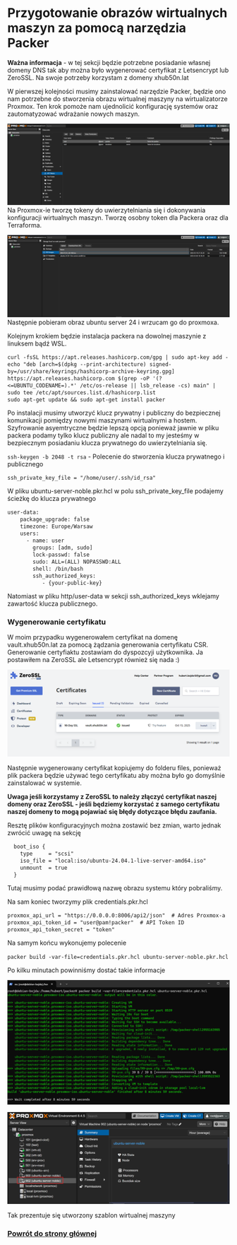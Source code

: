 # Przygotowanie obrazów wirtualnych maszyn za pomocą narzędzia Packer 

**Ważna informacja** - w tej sekcji będzie potrzebne posiadanie własnej domeny DNS tak aby można było wygenerować certyfikat z Letsencrypt lub ZeroSSL. Na swoje potrzeby korzystam z domeny xhub50n.lat

W pierwszej kolejności musimy zainstalować narzędzie Packer, będzie ono nam potrzebne do stworzenia obrazu wirtualnej maszyny na wirtualizatorze Proxmox. Ten krok pomoże nam ujednolicić konfigurację systemów oraz zautomatyzować wdrażanie nowych maszyn.

![Create token](./images/Packer/create-token.png)
Na Proxmox-ie tworzę tokeny do uwierzytelniania się i dokonywania konfiguracji wirtualnych maszyn. Tworzę osobny token dla Packera oraz dla Terraforma.

![alt text](./images/Packer/download-image.png)
Następnie pobieram obraz ubuntu server 24 i wrzucam go do proxmoxa. 

Kolejnym krokiem będzie instalacja packera na dowolnej maszynie z linuksem bądź WSL.

```
curl -fsSL https://apt.releases.hashicorp.com/gpg | sudo apt-key add -
echo "deb [arch=$(dpkg --print-architecture) signed-by=/usr/share/keyrings/hashicorp-archive-keyring.gpg] https://apt.releases.hashicorp.com $(grep -oP '(?<=UBUNTU_CODENAME=).*' /etc/os-release || lsb_release -cs) main" | sudo tee /etc/apt/sources.list.d/hashicorp.list
sudo apt-get update && sudo apt-get install packer
```

Po instalacji musimy utworzyć klucz prywatny i publiczny do bezpiecznej komunikacji pomiędzy nowymi maszynami wirtualnymi a hostem. Szyfrowanie asyemtryczne będzie lepszą opcją ponieważ jawnie w pliku packera podamy tylko klucz publiczny ale nadal to my jesteśmy w bezpiecznym posiadaniu klucza prywatnego do uwierzytelniania się. 

`ssh-keygen -b 2048 -t rsa` - Polecenie do stworzenia klucza prywatnego i publicznego 

```
ssh_private_key_file = "/home/user/.ssh/id_rsa"
```

W pliku ubuntu-server-noble.pkr.hcl w polu ssh_private_key_file podajemy ścieżkę do klucza prywatnego 


```
user-data:
    package_upgrade: false
    timezone: Europe/Warsaw
    users:
      - name: user
        groups: [adm, sudo]
        lock-passwd: false
        sudo: ALL=(ALL) NOPASSWD:ALL
        shell: /bin/bash
        ssh_authorized_keys:
           - {your-public-key}
```
Natomiast w pliku http/user-data w sekcji ssh_authorized_keys wklejamy zawartość klucza publicznego.

### Wygenerowanie certyfikatu

W moim przypadku wygenerowałem certyfikat na domenę vault.xhub50n.lat za pomocą żądzania generowania certyfikatu CSR. Generowanie certyfiaktu zostawiam do dyspozcyji użytkownika. Ja postawiłem na ZeroSSL ale Letsencrypt również się nada :)

![alt text](./images/Packer/zerossl-cert.png)

Następnie wygenerowany certyfikat kopiujemy do folderu files, ponieważ plik packera będzie używać tego certyfikatu aby można było go domyślnie zainstalować w systemie.

**Uwaga jeśli korzystamy z ZeroSSL to należy złączyć certyfikat naszej domeny oraz ZeroSSL - jeśli będziemy korzystać z samego certyfikatu naszej domeny to mogą pojawiać się błędy dotyczące błędu zaufania.**

Resztę plików konfiguracyjnych można zostawić bez zmian, warto jednak zwrócić uwagę na sekcję

```
  boot_iso {
    type     = "scsi"
    iso_file = "local:iso/ubuntu-24.04.1-live-server-amd64.iso"
    unmount  = true
  }
```
Tutaj musimy podać prawidłową nazwę obrazu systemu który pobraliśmy.

Na sam koniec tworzymy plik credentials.pkr.hcl

```
proxmox_api_url = "https://0.0.0.0:8006/api2/json"  # Adres Proxmox-a
proxmox_api_token_id = "user@pam!packer"  # API Token ID
proxmox_api_token_secret = "token"
```

Na samym końcu wykonujemy polecenie 

`packer build -var-file=credentials.pkr.hcl ubuntu-server-noble.pkr.hcl`

Po kilku minutach powinniśmy dostać takie informacje

![alt text](./images/Packer/packer-finish.png) 

![alt text](./images/Packer/ready-template.png)

Tak prezentuje się utworzony szablon wirtualnej maszyny

### [Powrót do strony głównej](../Docs.md)
